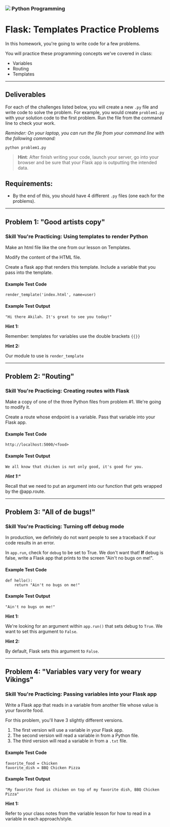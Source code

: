 ### ![](https://ga-dash.s3.amazonaws.com/production/assets/logo-9f88ae6c9c3871690e33280fcf557f33.png) Python Programming

<!---
This assignment was developed by Kevin

Questions? Comments?
1. Log an issue to this repo to alert me of a problem.
2. Suggest an edit yourself by forking this repo, making edits, and submitting a pull request with your changes back to our master branch.
3. Hit me up on Slack @kevin.coyle
--->


# Flask: Templates Practice Problems

In this homework, you're going to write code for a few problems.

You will practice these programming concepts we've covered in class:
* Variables
* Routing
* Templates

------------

## Deliverables

For each of the challenges listed below, you will create a new `.py` file and write code to solve the problem. For example, you would create `problem1.py` with your solution code to the first problem. Run the file from the command line to check your work.

*Reminder: On your laptop, you can run the file from your command line with the following command:*

```
python problem1.py
```

> **Hint**: After finish writing your code, launch your server, go into your browser and be sure that your Flask app is outputting the intended data.


## Requirements:

* By the end of this, you should have 4 different `.py` files (one each for the problems).

---

## Problem 1: "Good artists copy"

### Skill You're Practicing: Using templates to render Python

Make an html file like the one from our lesson on Templates.

Modify the content of the HTML file.

Create a flask app that renders this template. Include a variable that you pass into the template.

#### Example Test Code
```
render_template('index.html', name=user)
```

#### Example Test Output
```
"Hi there Akilah. It's great to see you today!"
```

**Hint 1:**

Remember: templates for variables use the double brackets `{{}}`

**Hint 2:**

Our module to use is `render_template`

---


## Problem 2: "Routing"

### Skill You're Practicing: Creating routes with Flask

Make a copy of one of the three Python files from problem #1. We're going to modify it.

Create a route whose endpoint is a variable. Pass that variable into your Flask app.

#### Example Test Code
```
http://localhost:5000/<food>
```

#### Example Test Output
```
We all know that chicken is not only good, it's good for you.
```

***Hint 1:****

Recall that we need to put an argument into our function that gets wrapped by the @app.route.

---


## Problem 3: "All of de bugs!"

### Skill You're Practicing: Turning off debug mode

In production, we definitely do not want people to see a traceback if our code results in an error.

In `app.run`, check for `debug` to be set to True. We don't want that! **If** debug is false, write a Flask app that prints to the screen "Ain't no bugs on me!".

#### Example Test Code
```
def hello():
    return "Ain't no bugs on me!"
```

#### Example Test Output

```
"Ain't no bugs on me!"
```

**Hint 1:**

We're looking for an argument within `app.run()` that sets debug to `True`. We want to set this argument to `False`.

**Hint 2:**

By default, Flask sets this argument to `False`.

---


## Problem 4: "Variables vary very for weary Vikings"

### Skill You're Practicing: Passing variables into your Flask app

Write a Flask app that reads in a variable from another file whose value is your favorite food.

For this problem, you'll have 3 slightly different versions.
1. The first version will use a variable in your Flask app.
2. The second version will read a variable in from a Python file.
3. The third version will read a variable in from a `.txt` file.

#### Example Test Code
```
favorite_food = Chicken
favorite_dish = BBQ Chicken Pizza
```

#### Example Test Output
```
"My favorite food is chicken on top of my favorite dish, BBQ Chicken Pizza"
```

**Hint 1:**

Refer to your class notes from the variable lesson for how to read in a variable in each approach/style.
